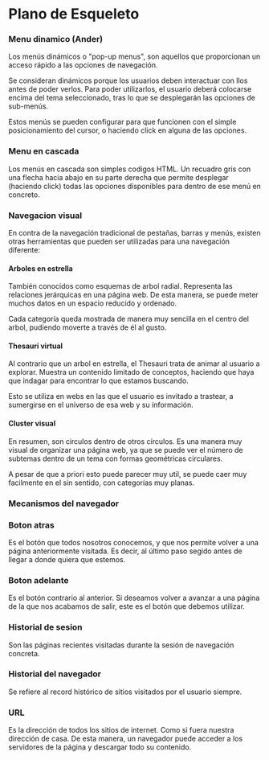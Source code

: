 # Plano de Esqueleto

### Menu dinamico (Ander)

Los menús dinámicos o "pop-up menus", son aquellos que proporcionan un acceso rápido a las opciones de navegación.

Se consideran dinámicos porque los usuarios deben interactuar con llos antes de poder verlos. Para poder utilizarlos, el usuario deberá colocarse encima del tema seleccionado, tras lo que se desplegarán las opciones de sub-menús.

Estos menús se pueden configurar para que funcionen con el simple posicionamiento del cursor, o haciendo click en alguna de las opciones.

### Menu en cascada

Los menús en cascada son simples codigos HTML. Un recuadro gris con una flecha hacia abajo en su parte derecha que permite desplegar (haciendo click) todas las opciones disponibles para dentro de ese menú en concreto.

### Navegacion visual

En contra de la navegación tradicional de pestañas, barras y menús, existen otras herramientas que pueden ser utilizadas para una navegación diferente:

#### Arboles en estrella

También conocidos como esquemas de arbol radial. Representa las relaciones jerárquicas en una página web. De esta manera, se puede meter muchos datos en un espacio reducido y ordenado.

Cada categoría queda mostrada de manera muy sencilla en el centro del arbol, pudiendo moverte a través de él al gusto.

#### Thesauri virtual

Al contrario que un arbol en estrella, el Thesauri trata de animar al usuario a explorar. Muestra un contenido limitado de conceptos, haciendo que haya que indagar para encontrar lo que estamos buscando.

Esto se utiliza en webs en las que el usuario es invitado a trastear, a sumergirse en el universo de esa web y su información.

#### Cluster visual

En resumen, son circulos dentro de otros círculos. Es una manera muy visual de organizar una página web, ya que se puede ver el número de subtemas dentro de un tema con formas geométricas circulares.

A pesar de que a priori esto puede parecer muy util, se puede caer muy facilmente en el sin sentido, con categorías muy planas.

### Mecanismos del navegador

### Boton atras

Es el botón que todos nosotros conocemos, y que nos permite volver a una página anteriormente visitada. Es decir, al último paso segido antes de llegar a donde quiera que estemos.

### Boton adelante

Es el botón contrario al anterior. Si deseamos volver a avanzar a una página de la que nos acabamos de salir, este es el botón que debemos utilizar.

### Historial de sesion

Son las páginas recientes visitadas durante la sesión de navegación concreta.

### Historial del navegador

Se refiere al record histórico de sitios visitados por el usuario siempre.

### URL

Es la dirección de todos los sitios de internet. Como si fuera nuestra dirección de casa. De esta manera, un navegador puede acceder a los servidores de la página y descargar todo su contenido.